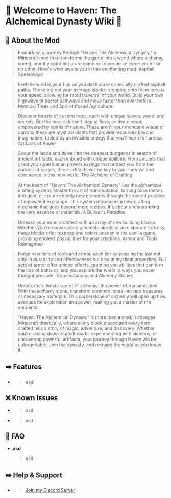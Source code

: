 # 💖 Welcome to Haven: The Alchemical Dynasty Wiki 💖

## 👋 About the Mod
> Embark on a journey through "Haven: The Alchemical Dynasty," a Minecraft mod that transforms the game into a world where alchemy, speed, and the spirit of nature combine to create an experience like no other. Here's what awaits you in this enchanting mod:
Asphalt Speedways

> Feel the wind in your hair as you dash across specially crafted asphalt paths. These are not your average blocks; stepping onto them boosts your speed, allowing for rapid traversal of your world. Build your own highways or secret pathways and move faster than ever before.
Mystical Trees and Spirit-Infused Agriculture

> Discover forests of custom trees, each with unique leaves, wood, and secrets. But the magic doesn't stop at flora; cultivate crops empowered by spirits of nature. These aren't your mundane wheat or carrots; these are mystical plants that provide resources beyond imagination, fueled by an invisible energy that you'll learn to harness.
Artifacts of Power

> Scour the lands and delve into the deepest dungeons in search of ancient artifacts, each imbued with unique abilities. From amulets that grant you superhuman powers to rings that protect you from the darkest of curses, these artifacts will be key to your survival and dominance in this new world.
The Alchemy of Crafting

> At the heart of "Haven: The Alchemical Dynasty" lies the alchemical crafting system. Master the art of transmutation, turning base metals into gold, or create entirely new elements through the sacred practice of equivalent exchange. This system introduces a new crafting mechanic that goes beyond mere recipes; it's about understanding the very essence of materials.
A Builder's Paradise

> Unleash your inner architect with an array of new building blocks. Whether you're constructing a humble abode or an elaborate fortress, these blocks offer textures and colors unseen in the vanilla game, providing endless possibilities for your creations.
Armor and Tools Reimagined

> Forge new tiers of tools and armor, each tier surpassing the last not only in durability and effectiveness but also in mystical properties. Full sets of armor offer unique effects, granting you abilities that can turn the tide of battle or help you explore the world in ways you never thought possible.
Transmutations and Alchemy Stones

> Unlock the ultimate secret of alchemy: the power of transmutation. With the alchemy stone, transform common items into rare treasures or necessary materials. This cornerstone of alchemy will open up new avenues for exploration and power, making you a master of the elements.

> "Haven: The Alchemical Dynasty" is more than a mod; it changes Minecraft drastically, where every block placed and every item crafted tells a story of magic, adventure, and discovery. Whether you're racing down asphalt roads, experimenting with alchemy, or uncovering powerful artifacts, your journey through Haven will be unforgettable. Join the dynasty, and reshape the world as you know it.
## ➡️ Features
- > asd
## ❌ Known Issues
- > asd
- > asd
## 📖 FAQ
- **asd**
    > asd
## ➡️ Help & Support
- > [Join my Discord Server](https://discord.gg/u6SpUpfMzy)